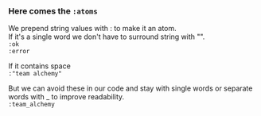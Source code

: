 ### Here comes the `:atoms`

We prepend string values with : to make it an atom.  
If it's a single word we don't have to surround string with "".  
 `:ok`  
 `:error`

If it contains space  
 `:"team alchemy"`

But we can avoid these in our code and stay with single words or separate words with _ to improve readability.  
 `:team_alchemy`